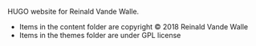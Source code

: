 HUGO website for Reinald Vande Walle.

* Items in the content folder are copyright © 2018 Reinald Vande Walle
* Items in the themes folder are under GPL license
